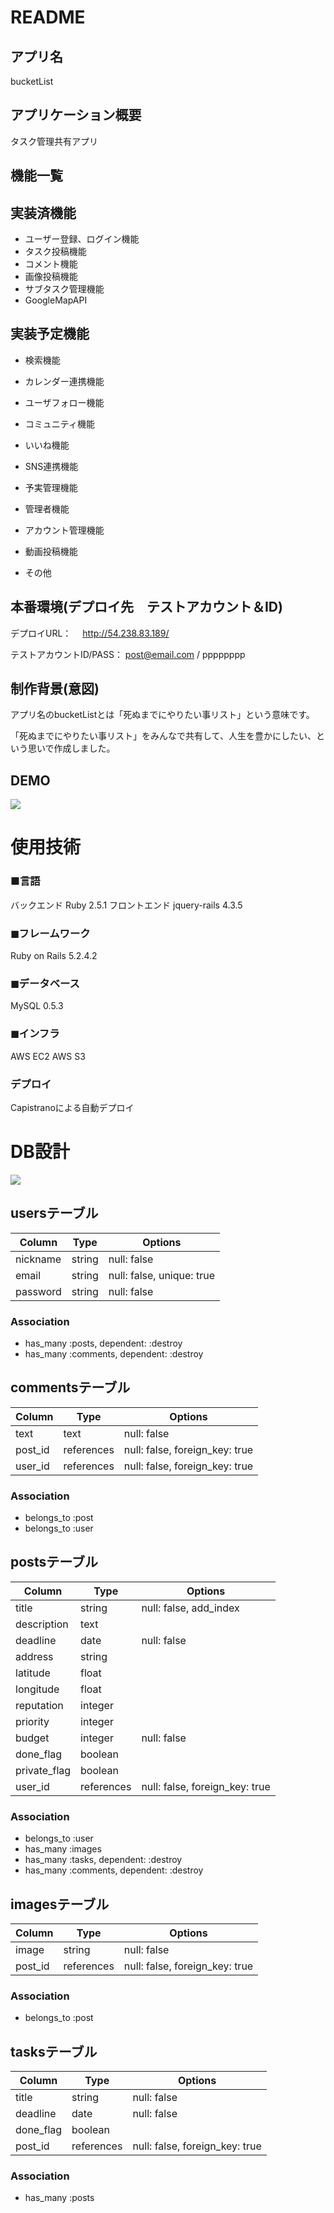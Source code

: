 # README

## アプリ名
bucketList

## アプリケーション概要
タスク管理共有アプリ

## 機能一覧
## 実装済機能
- ユーザー登録、ログイン機能
- タスク投稿機能
- コメント機能
- 画像投稿機能
- サブタスク管理機能
- GoogleMapAPI

## 実装予定機能

- 検索機能
- カレンダー連携機能
- ユーザフォロー機能
- コミュニティ機能
- いいね機能
- SNS連携機能
- 予実管理機能
- 管理者機能
- アカウント管理機能
- 動画投稿機能

- その他

## 本番環境(デプロイ先　テストアカウント＆ID)
デプロイURL：　         http://54.238.83.189/

テストアカウントID/PASS：  post@email.com / pppppppp

## 制作背景(意図)
アプリ名のbucketListとは「死ぬまでにやりたい事リスト」という意味です。

「死ぬまでにやりたい事リスト」をみんなで共有して、人生を豊かにしたい、という思いで作成しました。

## DEMO
![](https://i.gyazo.com/db6307fbd7da35dad44f5ccd7c268b6b.jpg)

# 使用技術
### ■言語
バックエンド
Ruby 2.5.1
フロントエンド
jquery-rails 4.3.5
### ◼︎フレームワーク
Ruby on Rails 5.2.4.2
### ◼︎データベース
MySQL 0.5.3
### ◼︎インフラ
AWS EC2
AWS S3
### デプロイ
Capistranoによる自動デプロイ

# DB設計
![](https://i.gyazo.com/976c811fec7c4b68f0aab916cb433091.png)

## usersテーブル

|Column|Type|Options|
|------|----|-------|
| nickname | string | null: false|
| email | string | null: false, unique: true |
| password | string | null: false |

### Association
- has_many :posts, dependent: :destroy
- has_many :comments, dependent: :destroy

## commentsテーブル

|Column|Type|Options|
|------|----|-------|
| text | text | null: false|
| post_id |references|null: false, foreign_key: true|
| user_id |references|null: false, foreign_key: true|

### Association
- belongs_to :post
- belongs_to :user

## postsテーブル

|Column|Type|Options|
|------|----|-------|
| title | string | null: false, add_index |
| description | text |  |
| deadline | date | null: false |
| address | string |  |
| latitude | float |  |
| longitude | float |  |
| reputation | integer |  |
| priority | integer |  |
| budget | integer | null: false |
| done_flag | boolean |  |
| private_flag | boolean |  |
| user_id |references|null: false, foreign_key: true|

### Association
- belongs_to :user
- has_many :images
- has_many :tasks, dependent: :destroy
- has_many :comments, dependent: :destroy

## imagesテーブル

|Column|Type|Options|
|------|----|-------|
| image | string | null: false |
| post_id |references|null: false, foreign_key: true|

### Association
- belongs_to :post

## tasksテーブル

|Column|Type|Options|
|------|----|-------|
| title | string | null: false |
| deadline | date | null: false |
| done_flag | boolean |  |
| post_id |references|null: false, foreign_key: true|

### Association
- has_many :posts
